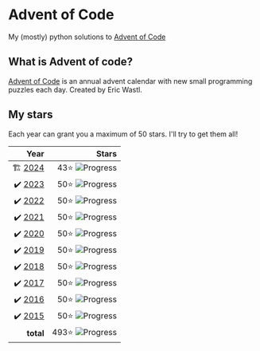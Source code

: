 # Advent of Code
My (mostly) python solutions to [Advent of Code](https://adventofcode.com)

## What is Advent of code?
[Advent of Code](https://adventofcode.com/about) is an annual advent calendar with new small programming puzzles each day. Created by Eric Wastl.

## My stars
Each year can grant you a maximum of 50 stars. I'll try to get them all! 


|  Year |Stars |
|------:|---:|
| 🏗 [2024](2024) | 43⭐️ ![Progress](https://progress-bar.xyz/43/?scale=50&suffix=⭐️&show_text=false)|
| ✔️ [2023](2023) | 50⭐️ ![Progress](https://progress-bar.xyz/50/?scale=50&suffix=⭐️&show_text=false)|
| ✔️ [2022](2022) | 50⭐️ ![Progress](https://progress-bar.xyz/50/?scale=50&suffix=⭐️&show_text=false)|
| ✔️ [2021](2021) | 50⭐️ ![Progress](https://progress-bar.xyz/50/?scale=50&suffix=⭐️&show_text=false)|
| ✔️ [2020](2020) | 50⭐️ ![Progress](https://progress-bar.xyz/50/?scale=50&suffix=⭐️&show_text=false)|
| ✔️ [2019](2019) | 50⭐️ ![Progress](https://progress-bar.xyz/50/?scale=50&suffix=⭐️&show_text=false)|
| ✔️ [2018](2018) | 50⭐️ ![Progress](https://progress-bar.xyz/50/?scale=50&suffix=⭐️&show_text=false)|
| ✔️ [2017](2017) | 50⭐️ ![Progress](https://progress-bar.xyz/50/?scale=50&suffix=⭐️&show_text=false)|
| ✔️ [2016](2016) | 50⭐️ ![Progress](https://progress-bar.xyz/50/?scale=50&suffix=⭐️&show_text=false) | 
| ✔️ [2015](2015) | 50⭐️  ![Progress](https://progress-bar.xyz/50/?scale=50&suffix=⭐️&show_text=false)  |
|**total** | 493⭐️ ![Progress](https://progress-bar.xyz/493/?scale=500&suffix=⭐️&show_text=false)|
